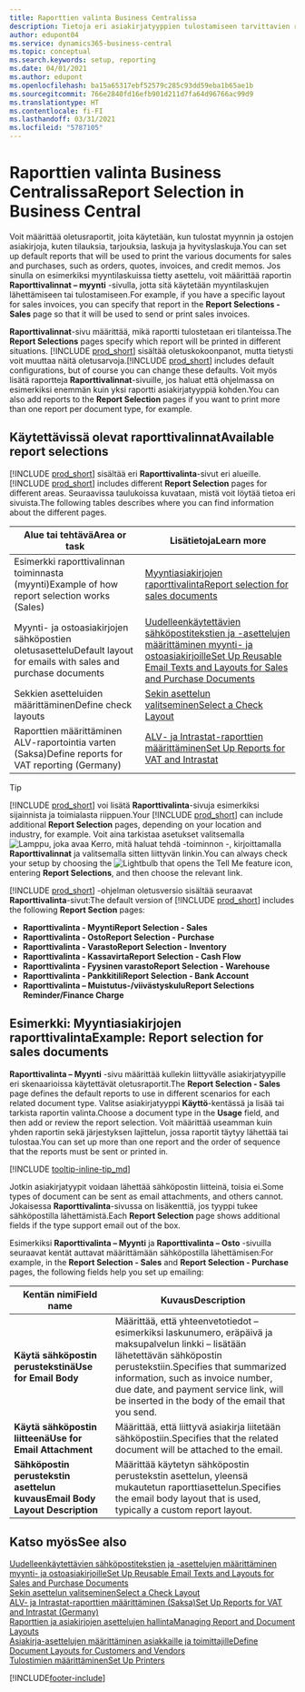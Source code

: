 ```yaml
---
title: Raporttien valinta Business Centralissa
description: Tietoja eri asiakirjatyyppien tulostamiseen tarvittavien raporttien määrittämisestä Business Centralissa.
author: edupont04
ms.service: dynamics365-business-central
ms.topic: conceptual
ms.search.keywords: setup, reporting
ms.date: 04/01/2021
ms.author: edupont
ms.openlocfilehash: ba15a65317ebf52579c285c93dd59eba1b65ae1b
ms.sourcegitcommit: 766e2840fd16efb901d211d7fa64d96766ac99d9
ms.translationtype: HT
ms.contentlocale: fi-FI
ms.lasthandoff: 03/31/2021
ms.locfileid: "5787105"
---
```

# <a name="report-selection-in-business-central"></a><span data-ttu-id="f40c5-103">Raporttien valinta Business Centralissa</span><span class="sxs-lookup"><span data-stu-id="f40c5-103">Report Selection in Business Central</span></span>

<span data-ttu-id="f40c5-104">Voit määrittää oletusraportit, joita käytetään, kun tulostat myynnin ja ostojen asiakirjoja, kuten tilauksia, tarjouksia, laskuja ja hyvityslaskuja.</span><span class="sxs-lookup"><span data-stu-id="f40c5-104">You can set up default reports that will be used to print the various documents for sales and purchases, such as orders, quotes, invoices, and credit memos.</span></span> <span data-ttu-id="f40c5-105">Jos sinulla on esimerkiksi myyntilaskuissa tietty asettelu, voit määrittää raportin **Raporttivalinnat – myynti** -sivulla, jotta sitä käytetään myyntilaskujen lähettämiseen tai tulostamiseen.</span><span class="sxs-lookup"><span data-stu-id="f40c5-105">For example, if you have a specific layout for sales invoices, you can specify that report in the **Report Selections - Sales** page so that it will be used to send or print sales invoices.</span></span>  

<span data-ttu-id="f40c5-106">**Raporttivalinnat**-sivu määrittää, mikä raportti tulostetaan eri tilanteissa.</span><span class="sxs-lookup"><span data-stu-id="f40c5-106">The **Report Selections** pages specify which report will be printed in different situations.</span></span> <span data-ttu-id="f40c5-107">[!INCLUDE [prod_short](includes/prod_short.md)] sisältää oletuskokoonpanot, mutta tietysti voit muuttaa näitä oletusarvoja.</span><span class="sxs-lookup"><span data-stu-id="f40c5-107">[!INCLUDE [prod_short](includes/prod_short.md)] includes default configurations, but of course you can change these defaults.</span></span> <span data-ttu-id="f40c5-108">Voit myös lisätä raportteja **Raporttivalinnat**-sivuille, jos haluat että ohjelmassa on esimerkiksi enemmän kuin yksi raportti asiakirjatyyppiä kohden.</span><span class="sxs-lookup"><span data-stu-id="f40c5-108">You can also add reports to the **Report Selection** pages if you want to print more than one report per document type, for example.</span></span>  

## <a name="available-report-selections"></a><span data-ttu-id="f40c5-109">Käytettävissä olevat raporttivalinnat</span><span class="sxs-lookup"><span data-stu-id="f40c5-109">Available report selections</span></span>

<span data-ttu-id="f40c5-110">[!INCLUDE [prod_short](includes/prod_short.md)] sisältää eri **Raporttivalinta**-sivut eri alueille.</span><span class="sxs-lookup"><span data-stu-id="f40c5-110">[!INCLUDE [prod_short](includes/prod_short.md)] includes different **Report Selection** pages for different areas.</span></span> <span data-ttu-id="f40c5-111">Seuraavissa taulukoissa kuvataan, mistä voit löytää tietoa eri sivuista.</span><span class="sxs-lookup"><span data-stu-id="f40c5-111">The following tables describes where you can find information about the different pages.</span></span>  

|<span data-ttu-id="f40c5-112">Alue tai tehtävä</span><span class="sxs-lookup"><span data-stu-id="f40c5-112">Area or task</span></span>  |<span data-ttu-id="f40c5-113">Lisätietoja</span><span class="sxs-lookup"><span data-stu-id="f40c5-113">Learn more</span></span>|
|--------------|----------|
|<span data-ttu-id="f40c5-114">Esimerkki raporttivalinnan toiminnasta (myynti)</span><span class="sxs-lookup"><span data-stu-id="f40c5-114">Example of how report selection works (Sales)</span></span>|[<span data-ttu-id="f40c5-115">Myyntiasiakirjojen raporttivalinta</span><span class="sxs-lookup"><span data-stu-id="f40c5-115">Report selection for sales documents</span></span>](#example-report-selection-for-sales-documents)|
|<span data-ttu-id="f40c5-116">Myynti- ja ostoasiakirjojen sähköpostien oletusasettelu</span><span class="sxs-lookup"><span data-stu-id="f40c5-116">Default layout for emails with sales and purchase documents</span></span>  |[<span data-ttu-id="f40c5-117">Uudelleenkäytettävien sähköpostitekstien ja -asettelujen määrittäminen myynti- ja ostoasiakirjoille</span><span class="sxs-lookup"><span data-stu-id="f40c5-117">Set Up Reusable Email Texts and Layouts for Sales and Purchase Documents</span></span>](admin-how-setup-email.md#set-up-reusable-email-texts-and-layouts-for-sales-and-purchase-documents) |
|<span data-ttu-id="f40c5-118">Sekkien asetteluiden määrittäminen</span><span class="sxs-lookup"><span data-stu-id="f40c5-118">Define check layouts</span></span>     |[<span data-ttu-id="f40c5-119">Sekin asettelun valitseminen</span><span class="sxs-lookup"><span data-stu-id="f40c5-119">Select a Check Layout</span></span>](finance-how-define-check-layouts.md) |
|<span data-ttu-id="f40c5-120">Raporttien määrittäminen ALV-raportointia varten (Saksa)</span><span class="sxs-lookup"><span data-stu-id="f40c5-120">Define reports for VAT reporting (Germany)</span></span>|[<span data-ttu-id="f40c5-121">ALV- ja Intrastat-raporttien määrittäminen</span><span class="sxs-lookup"><span data-stu-id="f40c5-121">Set Up Reports for VAT and Intrastat</span></span>](LocalFunctionality/Germany/how-to-set-up-reports-for-vat-and-intrastat.md) |

> [!TIP]
> <span data-ttu-id="f40c5-122">[!INCLUDE [prod_short](includes/prod_short.md)] voi lisätä **Raporttivalinta**-sivuja esimerkiksi sijainnista ja toimialasta riippuen.</span><span class="sxs-lookup"><span data-stu-id="f40c5-122">Your [!INCLUDE [prod_short](includes/prod_short.md)] can include additional **Report Selection** pages, depending on your location and industry, for example.</span></span> <span data-ttu-id="f40c5-123">Voit aina tarkistaa asetukset valitsemalla ![Lamppu, joka avaa Kerro, mitä haluat tehdä -toiminnon](media/ui-search/search_small.png "Kerro, mitä haluat tehdä") -, kirjoittamalla **Raporttivalinnat** ja valitsemalla sitten liittyvän linkin.</span><span class="sxs-lookup"><span data-stu-id="f40c5-123">You can always check your setup by choosing the ![Lightbulb that opens the Tell Me feature](media/ui-search/search_small.png "Tell me what you want to do") icon, entering **Report Selections**, and then choose the relevant link.</span></span>

<span data-ttu-id="f40c5-124">[!INCLUDE [prod_short](includes/prod_short.md)] -ohjelman oletusversio sisältää seuraavat **Raporttivalinta**-sivut:</span><span class="sxs-lookup"><span data-stu-id="f40c5-124">The default version of [!INCLUDE [prod_short](includes/prod_short.md)] includes the following **Report Section** pages:</span></span>

* <span data-ttu-id="f40c5-125">**Raporttivalinta - Myynti**</span><span class="sxs-lookup"><span data-stu-id="f40c5-125">**Report Selection - Sales**</span></span>  
* <span data-ttu-id="f40c5-126">**Raporttivalinta - Osto**</span><span class="sxs-lookup"><span data-stu-id="f40c5-126">**Report Selection - Purchase**</span></span>  
* <span data-ttu-id="f40c5-127">**Raporttivalinta - Varasto**</span><span class="sxs-lookup"><span data-stu-id="f40c5-127">**Report Selection - Inventory**</span></span>  
* <span data-ttu-id="f40c5-128">**Raporttivalinta - Kassavirta**</span><span class="sxs-lookup"><span data-stu-id="f40c5-128">**Report Selection - Cash Flow**</span></span>  
* <span data-ttu-id="f40c5-129">**Raporttivalinta - Fyysinen varasto**</span><span class="sxs-lookup"><span data-stu-id="f40c5-129">**Report Selection - Warehouse**</span></span>  
* <span data-ttu-id="f40c5-130">**Raporttivalinta - Pankkitili**</span><span class="sxs-lookup"><span data-stu-id="f40c5-130">**Report Selection - Bank Account**</span></span>  
* <span data-ttu-id="f40c5-131">**Raporttivalinta – Muistutus-/viivästyskulu**</span><span class="sxs-lookup"><span data-stu-id="f40c5-131">**Report Selections Reminder/Finance Charge**</span></span>  

## <a name="example-report-selection-for-sales-documents"></a><span data-ttu-id="f40c5-132">Esimerkki: Myyntiasiakirjojen raporttivalinta</span><span class="sxs-lookup"><span data-stu-id="f40c5-132">Example: Report selection for sales documents</span></span>

<span data-ttu-id="f40c5-133">**Raporttivalinta – Myynti** -sivu määrittää kullekin liittyvälle asiakirjatyypille eri skenaarioissa käytettävät oletusraportit.</span><span class="sxs-lookup"><span data-stu-id="f40c5-133">The **Report Selection - Sales** page defines the default reports to use in different scenarios for each related document type.</span></span> <span data-ttu-id="f40c5-134">Valitse asiakirjatyyppi **Käyttö**-kentässä ja lisää tai tarkista raportin valinta.</span><span class="sxs-lookup"><span data-stu-id="f40c5-134">Choose a document type in the **Usage** field, and then add or review the report selection.</span></span> <span data-ttu-id="f40c5-135">Voit määrittää useamman kuin yhden raportin sekä järjestyksen lajittelun, jossa raportit täytyy lähettää tai tulostaa.</span><span class="sxs-lookup"><span data-stu-id="f40c5-135">You can set up more than one report and the order of sequence that the reports must be sent or printed in.</span></span>  

[!INCLUDE [tooltip-inline-tip_md](includes/tooltip-inline-tip_md.md)]

<span data-ttu-id="f40c5-136">Jotkin asiakirjatyypit voidaan lähettää sähköpostin liitteinä, toisia ei.</span><span class="sxs-lookup"><span data-stu-id="f40c5-136">Some types of document can be sent as email attachments, and others cannot.</span></span> <span data-ttu-id="f40c5-137">Jokaisessa **Raporttivalinta**-sivussa on lisäkenttiä, jos tyyppi tukee sähköpostilla lähettämistä.</span><span class="sxs-lookup"><span data-stu-id="f40c5-137">Each **Report Selection** page shows additional fields if the type support email out of the box.</span></span>  

<span data-ttu-id="f40c5-138">Esimerkiksi **Raporttivalinta – Myynti** ja **Raporttivalinta – Osto** -sivuilla seuraavat kentät auttavat määrittämään sähköpostilla lähettämisen:</span><span class="sxs-lookup"><span data-stu-id="f40c5-138">For example, in the **Report Selection - Sales** and **Report Selection - Purchase** pages, the following fields help you set up emailing:</span></span>

|<span data-ttu-id="f40c5-139">Kentän nimi</span><span class="sxs-lookup"><span data-stu-id="f40c5-139">Field name</span></span> |<span data-ttu-id="f40c5-140">Kuvaus</span><span class="sxs-lookup"><span data-stu-id="f40c5-140">Description</span></span>  |
|-----------|-------------|
|<span data-ttu-id="f40c5-141">**Käytä sähköpostin perustekstinä**</span><span class="sxs-lookup"><span data-stu-id="f40c5-141">**Use for Email Body**</span></span>| <span data-ttu-id="f40c5-142">Määrittää, että yhteenvetotiedot – esimerkiksi laskunumero, eräpäivä ja maksupalvelun linkki – lisätään lähetettävän sähköpostin perustekstiin.</span><span class="sxs-lookup"><span data-stu-id="f40c5-142">Specifies that summarized information, such as invoice number, due date, and payment service link, will be inserted in the body of the email that you send.</span></span>        |
|<span data-ttu-id="f40c5-143">**Käytä sähköpostin liitteenä**</span><span class="sxs-lookup"><span data-stu-id="f40c5-143">**Use for Email Attachment**</span></span>| <span data-ttu-id="f40c5-144">Määrittää, että liittyvä asiakirja liitetään sähköpostiin.</span><span class="sxs-lookup"><span data-stu-id="f40c5-144">Specifies that the related document will be attached to the email.</span></span>|
|<span data-ttu-id="f40c5-145">**Sähköpostin perustekstin asettelun kuvaus**</span><span class="sxs-lookup"><span data-stu-id="f40c5-145">**Email Body Layout Description**</span></span>|<span data-ttu-id="f40c5-146">Määrittää käytetyn sähköpostin perustekstin asettelun, yleensä mukautetun raporttiasettelun.</span><span class="sxs-lookup"><span data-stu-id="f40c5-146">Specifies the email body layout that is used, typically a custom report layout.</span></span> |

## <a name="see-also"></a><span data-ttu-id="f40c5-147">Katso myös</span><span class="sxs-lookup"><span data-stu-id="f40c5-147">See also</span></span>

[<span data-ttu-id="f40c5-148">Uudelleenkäytettävien sähköpostitekstien ja -asettelujen määrittäminen myynti- ja ostoasiakirjoille</span><span class="sxs-lookup"><span data-stu-id="f40c5-148">Set Up Reusable Email Texts and Layouts for Sales and Purchase Documents</span></span>](admin-how-setup-email.md#set-up-reusable-email-texts-and-layouts-for-sales-and-purchase-documents)  
[<span data-ttu-id="f40c5-149">Sekin asettelun valitseminen</span><span class="sxs-lookup"><span data-stu-id="f40c5-149">Select a Check Layout</span></span>](finance-how-define-check-layouts.md)  
[<span data-ttu-id="f40c5-150">ALV- ja Intrastat-raporttien määrittäminen (Saksa)</span><span class="sxs-lookup"><span data-stu-id="f40c5-150">Set Up Reports for VAT and Intrastat (Germany)</span></span>](LocalFunctionality/Germany/how-to-set-up-reports-for-vat-and-intrastat.md)  
[<span data-ttu-id="f40c5-151">Raporttien ja asiakirjojen asettelujen hallinta</span><span class="sxs-lookup"><span data-stu-id="f40c5-151">Managing Report and Document Layouts</span></span>](ui-manage-report-layouts.md)  
[<span data-ttu-id="f40c5-152">Asiakirja-asettelujen määrittäminen asiakkaille ja toimittajille</span><span class="sxs-lookup"><span data-stu-id="f40c5-152">Define Document Layouts for Customers and Vendors</span></span>](ui-define-customer-vendor-document-layouts.md)  
[<span data-ttu-id="f40c5-153">Tulostimien määrittäminen</span><span class="sxs-lookup"><span data-stu-id="f40c5-153">Set Up Printers</span></span>](ui-specify-printer-selection-reports.md)  


[!INCLUDE[footer-include](includes/footer-banner.md)]
